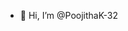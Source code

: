 - 👋 Hi, I’m @PoojithaK-32



<!---
PoojithaK-32/PoojithaK-32 is a ✨ special ✨ repository because its `README.md` (this file) appears on your GitHub profile.
You can click the Preview link to take a look at your changes.
--->
